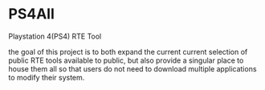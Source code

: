 # PS4All
Playstation 4(PS4) RTE Tool

the goal of this project is to both expand the current current selection of public RTE tools available to public, but also provide a singular place to house them all so that users do not need to download multiple applications to modify their system.
